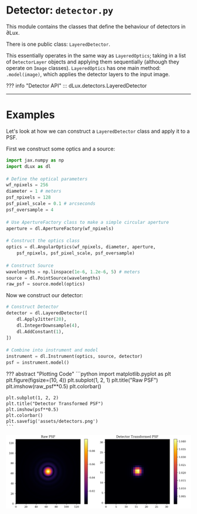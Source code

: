 # Detector: `detector.py`

This module contains the classes that define the behaviour of detectors in ∂Lux.

There is one public class: `LayeredDetector`.

This essentially operates in the same way as `LayeredOptics`; taking in a list of `DetectorLayer` objects and applying them sequentially (although they operate on `Image` classes). `LayeredOptics` has one main method: `.model(image)`, which applies the detector layers to the input image.

??? info "Detector API"
    ::: dLux.detectors.LayeredDetector

---

# Examples

Let's look at how we can construct a `LayeredDetector` class and apply it to a PSF.

First we construct some optics and a source:

```python
import jax.numpy as np
import dLux as dl

# Define the optical parameters
wf_npixels = 256
diameter = 1 # meters
psf_npixels = 128
psf_pixel_scale = 0.1 # arcseconds
psf_oversample = 4

# Use ApertureFactory class to make a simple circular aperture
aperture = dl.ApertureFactory(wf_npixels)

# Construct the optics class
optics = dl.AngularOptics(wf_npixels, diameter, aperture, 
    psf_npixels, psf_pixel_scale, psf_oversample)

# Construct Source
wavelengths = np.linspace(1e-6, 1.2e-6, 5) # meters
source = dl.PointSource(wavelengths)
raw_psf = source.model(optics)
```

Now we construct our detector:

```python
# Construct Detector
detector = dl.LayeredDetector([
    dl.ApplyJitter(20),
    dl.IntegerDownsample(4),
    dl.AddConstant(1),
])

# Combine into instrument and model
instrument = dl.Instrument(optics, source, detector)
psf = instrument.model()
```

??? abstract "Plotting Code"
    ```python
    import matplotlib.pyplot as plt
    plt.figure(figsize=(10, 4))
    plt.subplot(1, 2, 1)
    plt.title("Raw PSF")
    plt.imshow(raw_psf**0.5)
    plt.colorbar()

    plt.subplot(1, 2, 2)
    plt.title("Detector Transformed PSF")
    plt.imshow(psf**0.5)
    plt.colorbar()
    plt.savefig('assets/detectors.png')
    ```

![detectors](../assets/detectors.png)